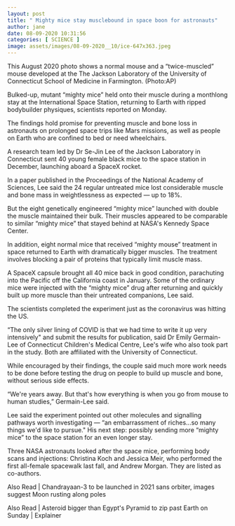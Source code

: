 ```yaml
---
layout: post
title: " Mighty mice stay musclebound in space boon for astronauts"
author: jane 
date: 08-09-2020 10:31:56 
categories: [ SCIENCE ] 
image: assets/images/08-09-2020__10/ice-647x363.jpeg
---
```

This August 2020 photo shows a normal mouse and a “twice-muscled” mouse developed at the The Jackson Laboratory of the University of Connecticut School of Medicine in Farmington. (Photo:AP)

Bulked-up, mutant “mighty mice” held onto their muscle during a monthlong stay at the International Space Station, returning to Earth with ripped bodybuilder physiques, scientists reported on Monday.

The findings hold promise for preventing muscle and bone loss in astronauts on prolonged space trips like Mars missions, as well as people on Earth who are confined to bed or need wheelchairs.

A research team led by Dr Se-Jin Lee of the Jackson Laboratory in Connecticut sent 40 young female black mice to the space station in December, launching aboard a SpaceX rocket.

In a paper published in the Proceedings of the National Academy of Sciences, Lee said the 24 regular untreated mice lost considerable muscle and bone mass in weightlessness as expected — up to 18%.

But the eight genetically engineered “mighty mice” launched with double the muscle maintained their bulk. Their muscles appeared to be comparable to similar “mighty mice” that stayed behind at NASA's Kennedy Space Center.

In addition, eight normal mice that received “mighty mouse” treatment in space returned to Earth with dramatically bigger muscles. The treatment involves blocking a pair of proteins that typically limit muscle mass.

A SpaceX capsule brought all 40 mice back in good condition, parachuting into the Pacific off the California coast in January. Some of the ordinary mice were injected with the “mighty mice” drug after returning and quickly built up more muscle than their untreated companions, Lee said.

The scientists completed the experiment just as the coronavirus was hitting the US.

“The only silver lining of COVID is that we had time to write it up very intensively" and submit the results for publication, said Dr Emily Germain-Lee of Connecticut Children's Medical Centre, Lee's wife who also took part in the study. Both are affiliated with the University of Connecticut.

While encouraged by their findings, the couple said much more work needs to be done before testing the drug on people to build up muscle and bone, without serious side effects.

“We're years away. But that's how everything is when you go from mouse to human studies,” Germain-Lee said.

Lee said the experiment pointed out other molecules and signalling pathways worth investigating — “an embarrassment of riches...so many things we'd like to pursue." His next step: possibly sending more “mighty mice” to the space station for an even longer stay.

Three NASA astronauts looked after the space mice, performing body scans and injections: Christina Koch and Jessica Meir, who performed the first all-female spacewalk last fall, and Andrew Morgan. They are listed as co-authors.

Also Read | Chandrayaan-3 to be launched in 2021 sans orbiter, images suggest Moon rusting along poles

Also Read | Asteroid bigger than Egypt's Pyramid to zip past Earth on Sunday | Explainer